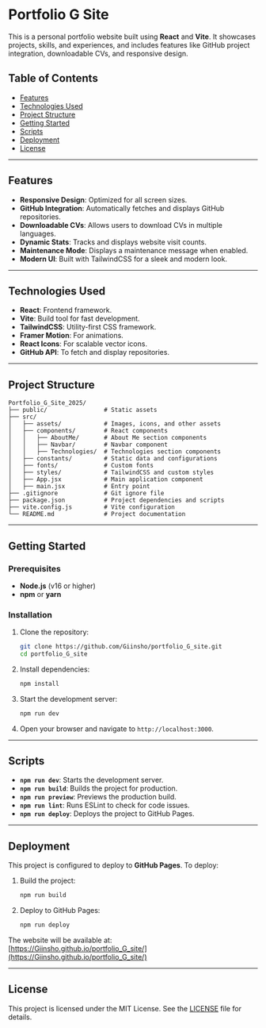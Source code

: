 
# Portfolio G Site

This is a personal portfolio website built using **React** and **Vite**. It showcases projects, skills, and experiences, and includes features like GitHub project integration, downloadable CVs, and responsive design.

## Table of Contents

- [Features](#features)
- [Technologies Used](#technologies-used)
- [Project Structure](#project-structure)
- [Getting Started](#getting-started)
- [Scripts](#scripts)
- [Deployment](#deployment)
- [License](#license)

---

## Features

- **Responsive Design**: Optimized for all screen sizes.
- **GitHub Integration**: Automatically fetches and displays GitHub repositories.
- **Downloadable CVs**: Allows users to download CVs in multiple languages.
- **Dynamic Stats**: Tracks and displays website visit counts.
- **Maintenance Mode**: Displays a maintenance message when enabled.
- **Modern UI**: Built with TailwindCSS for a sleek and modern look.

---

## Technologies Used

- **React**: Frontend framework.
- **Vite**: Build tool for fast development.
- **TailwindCSS**: Utility-first CSS framework.
- **Framer Motion**: For animations.
- **React Icons**: For scalable vector icons.
- **GitHub API**: To fetch and display repositories.

---

## Project Structure

```
Portfolio_G_Site_2025/
├── public/                # Static assets
├── src/
│   ├── assets/            # Images, icons, and other assets
│   ├── components/        # React components
│   │   ├── AboutMe/       # About Me section components
│   │   ├── Navbar/        # Navbar component
│   │   ├── Technologies/  # Technologies section components
│   ├── constants/         # Static data and configurations
│   ├── fonts/             # Custom fonts
│   ├── styles/            # TailwindCSS and custom styles
│   ├── App.jsx            # Main application component
│   ├── main.jsx           # Entry point
├── .gitignore             # Git ignore file
├── package.json           # Project dependencies and scripts
├── vite.config.js         # Vite configuration
└── README.md              # Project documentation
```

---

## Getting Started

### Prerequisites

- **Node.js** (v16 or higher)
- **npm** or **yarn**

### Installation

1. Clone the repository:
   ```bash
   git clone https://github.com/Giinsho/portfolio_G_site.git
   cd portfolio_G_site
   ```

2. Install dependencies:
   ```bash
   npm install
   ```

3. Start the development server:
   ```bash
   npm run dev
   ```

4. Open your browser and navigate to `http://localhost:3000`.

---

## Scripts

- **`npm run dev`**: Starts the development server.
- **`npm run build`**: Builds the project for production.
- **`npm run preview`**: Previews the production build.
- **`npm run lint`**: Runs ESLint to check for code issues.
- **`npm run deploy`**: Deploys the project to GitHub Pages.

---

## Deployment

This project is configured to deploy to **GitHub Pages**. To deploy:

1. Build the project:
   ```bash
   npm run build
   ```

2. Deploy to GitHub Pages:
   ```bash
   npm run deploy
   ```

The website will be available at:  
[https://Giinsho.github.io/portfolio_G_site/](https://Giinsho.github.io/portfolio_G_site/)

---

## License

This project is licensed under the MIT License. See the [LICENSE](LICENSE) file for details.
```
